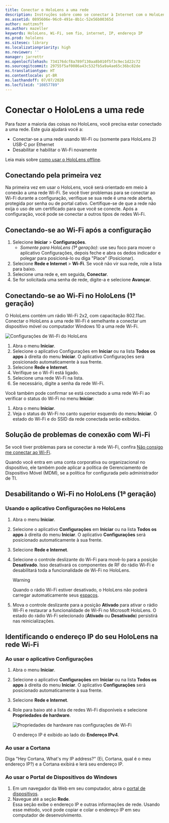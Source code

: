 ```yaml
---
title: Conectar o HoloLens a uma rede
description: Instruções sobre como se conectar à Internet com o HoloLens e como identificar o endereço IP do dispositivo.
ms.assetid: 0895606e-96c0-491e-8b1c-52e56b00365d
author: mattzmsft
ms.author: mazeller
keywords: HoloLens, Wi-Fi, sem fio, internet, IP, endereço IP
ms.prod: hololens
ms.sitesec: library
ms.localizationpriority: high
ms.reviewer: ''
manager: jarrettr
ms.openlocfilehash: 734176dcf8a789f130aa8b010f5f3c9ec1d22c72
ms.sourcegitcommit: 29755f5af0086a43c532fb5a9a4ae65c36bc82de
ms.translationtype: HT
ms.contentlocale: pt-BR
ms.lasthandoff: 07/07/2020
ms.locfileid: "10857789"
---
```

# Conectar o HoloLens a uma rede

Para fazer a maioria das coisas no HoloLens, você precisa estar conectado a uma rede. Este guia ajudará você a:

- Conectar-se a uma rede usando Wi-Fi ou (somente para HoloLens 2) USB-C por Ethernet
- Desabilitar e habilitar o Wi-Fi novamente

Leia mais sobre [como usar o HoloLens offline](hololens-offline.md).

## Conectando pela primeira vez

Na primeira vez em usar o HoloLens, você será orientado em meio à conexão a uma rede Wi-Fi. Se você tiver problemas para se conectar ao Wi-Fi durante a configuração, verifique se sua rede é uma rede aberta, protegida por senha ou de portal cativo. Certifique-se de que a rede não exija o uso de um certificado para que você se conecte. Após a configuração, você pode se conectar a outros tipos de redes Wi-Fi.

## Conectando-se ao Wi-Fi após a configuração

1. Selecione **Iniciar** > **Configurações**.
   - *Somente para HoloLens (1ª geração)*: use seu foco para mover o aplicativo Configurações, depois feche e abra os dedos indicador e polegar para posicioná-lo ou diga "Place" (Posicionar).
1. Selecione **Rede e Internet** > **Wi-Fi**. Se você não vir sua rede, role a lista para baixo.
1. Selecione uma rede e, em seguida, **Conectar**.
1. Se for solicitada uma senha de rede, digite-a e selecione **Avançar**.

## Conectando-se ao Wi-Fi no HoloLens (1ª geração)

O HoloLens contém um rádio Wi-Fi 2x2, com capacitação 802.11ac. Conectar o HoloLens a uma rede Wi-Fi é semelhante a conectar um dispositivo móvel ou computador Windows 10 a uma rede Wi-Fi.

![Configurações de Wi-Fi do HoloLens](./images/wifi-hololens-600px.jpg)

1. Abra o menu **Iniciar**.
1. Selecione o aplicativo Configurações em **Iniciar** ou na lista **Todos os apps** à direita do menu **Iniciar**. O aplicativo Configurações será posicionado automaticamente à sua frente.
1. Selecione **Rede e Internet**.
1. Verifique se o Wi-Fi está ligado.
1. Selecione uma rede Wi-Fi na lista.
1. Se necessário, digite a senha da rede Wi-Fi.

Você também pode confirmar se está conectado a uma rede Wi-Fi ao verificar o status do Wi-Fi no menu **Iniciar**:

1. Abra o menu **Iniciar**.
1. Veja o status do Wi-Fi no canto superior esquerdo do menu **Iniciar**. O estado do Wi-Fi e do SSID da rede conectada serão exibidos.

## Solução de problemas de conexão com Wi-Fi

Se você tiver problemas para se conectar à rede Wi-Fi, confira [Não consigo me conectar ao Wi-Fi](./hololens-faq.md#i-cant-connect-to-wi-fi).

Quando você entra em uma conta corporativa ou organizacional no dispositivo, ele também pode aplicar a política de Gerenciamento de Dispositivo Móvel (MDM), se a política for configurada pelo administrador de TI.

## Desabilitando o Wi-Fi no HoloLens (1ª geração)

### Usando o aplicativo Configurações no HoloLens

1. Abra o menu **Iniciar**.
1. Selecione o aplicativo **Configurações** em **Iniciar** ou na lista **Todos os apps** à direita do menu **Iniciar**. O aplicativo **Configurações** será posicionado automaticamente à sua frente.
1. Selecione **Rede e Internet**.
1. Selecione o controle deslizante do Wi-Fi para movê-lo para a posição **Desativado**. Isso desativará os componentes de RF do rádio Wi-Fi e desabilitará toda a funcionalidade de Wi-Fi no HoloLens.

    > [!WARNING]
    > Quando o rádio Wi-Fi estiver desativado, o HoloLens não poderá carregar automaticamente seus [espaços](hololens-spaces.md).

1. Mova o controle deslizante para a posição **Ativado** para ativar o rádio Wi-Fi e restaurar a funcionalidade de Wi-Fi no Microsoft HoloLens. O estado do rádio Wi-Fi selecionado (**Ativado** ou **Desativado**) persistirá nas reinicializações.

## Identificando o endereço IP do seu HoloLens na rede Wi-Fi

### Ao usar o aplicativo Configurações

1. Abra o menu **Iniciar**.
1. Selecione o aplicativo **Configurações** em **Iniciar** ou na lista **Todos os apps** à direita do menu **Iniciar**. O aplicativo **Configurações** será posicionado automaticamente à sua frente.
1. Selecione **Rede e Internet**.
1. Role para baixo até a lista de redes Wi-Fi disponíveis e selecione **Propriedades de hardware**.

    ![Propriedades de hardware nas configurações de Wi-Fi](./images/wifi-hololens-hwdetails.jpg)

   O endereço IP é exibido ao lado do **Endereço IPv4**.

### Ao usar a Cortana

Diga "Hey Cortana, What's my IP address?" (Ei, Cortana, qual é o meu endereço IP?) e a Cortana exibirá e lerá seu endereço IP.

### Ao usar o Portal de Dispositivos do Windows

1. Em um navegador da Web em seu computador, abra o [portal de dispositivos](/windows/mixed-reality/using-the-windows-device-portal.md#networking).
1. Navegue até a seção **Rede**.  
   Essa seção exibe o endereço IP e outras informações de rede. Usando esse método, você pode copiar e colar o endereço IP em seu computador de desenvolvimento.
